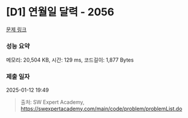 # [D1] 연월일 달력 - 2056 

[문제 링크](https://swexpertacademy.com/main/code/problem/problemDetail.do?contestProbId=AV5QLkdKAz4DFAUq) 

### 성능 요약

메모리: 20,504 KB, 시간: 129 ms, 코드길이: 1,877 Bytes

### 제출 일자

2025-01-12 19:49



> 출처: SW Expert Academy, https://swexpertacademy.com/main/code/problem/problemList.do